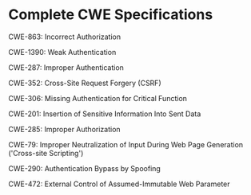 

# Complete CWE Specifications

CWE-863: Incorrect Authorization

CWE-1390: Weak Authentication

CWE-287: Improper Authentication

CWE-352: Cross-Site Request Forgery (CSRF)

CWE-306: Missing Authentication for Critical Function

CWE-201: Insertion of Sensitive Information Into Sent Data

CWE-285: Improper Authorization

CWE-79: Improper Neutralization of Input During Web Page Generation ('Cross-site Scripting')

CWE-290: Authentication Bypass by Spoofing

CWE-472: External Control of Assumed-Immutable Web Parameter